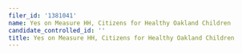 ```yaml
---
filer_id: '1381041'
name: Yes on Measure HH, Citizens for Healthy Oakland Children
candidate_controlled_id: ''
title: Yes on Measure HH, Citizens for Healthy Oakland Children
---
```

